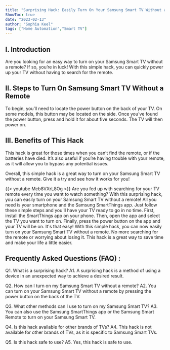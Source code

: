 ```yaml
---
title: "Surprising Hack: Easily Turn On Your Samsung Smart TV Without a Remote!"
ShowToc: true 
date: "2023-02-13"
author: "Sophia Keel" 
tags: ["Home Automation","Smart TV"]
---
```

## I. Introduction
Are you looking for an easy way to turn on your Samsung Smart TV without a remote? If so, you’re in luck! With this simple hack, you can quickly power up your TV without having to search for the remote. 

## II. Steps to Turn On Samsung Smart TV Without a Remote
To begin, you’ll need to locate the power button on the back of your TV. On some models, this button may be located on the side. Once you’ve found the power button, press and hold it for about five seconds. The TV will then power on. 

## III. Benefits of This Hack
This hack is great for those times when you can’t find the remote, or if the batteries have died. It’s also useful if you’re having trouble with your remote, as it will allow you to bypass any potential issues. 

Overall, this simple hack is a great way to turn on your Samsung Smart TV without a remote. Give it a try and see how it works for you!

{{< youtube Mcb8VXrL8Og >}} 
Are you fed up with searching for your TV remote every time you want to watch something? With this surprising hack, you can easily turn on your Samsung Smart TV without a remote! All you need is your smartphone and the Samsung SmartThings app. Just follow these simple steps and you'll have your TV ready to go in no time. First, install the SmartThings app on your phone. Then, open the app and select the TV you want to turn on. Finally, press the power button on the app and your TV will be on. It's that easy! With this simple hack, you can now easily turn on your Samsung Smart TV without a remote. No more searching for the remote or worrying about losing it. This hack is a great way to save time and make your life a little easier.

## Frequently Asked Questions (FAQ) :
Q1. What is a surprising hack?
A1. A surprising hack is a method of using a device in an unexpected way to achieve a desired result.

Q2. How can I turn on my Samsung Smart TV without a remote?
A2. You can turn on your Samsung Smart TV without a remote by pressing the power button on the back of the TV.

Q3. What other methods can I use to turn on my Samsung Smart TV?
A3. You can also use the Samsung SmartThings app or the Samsung Smart Remote to turn on your Samsung Smart TV.

Q4. Is this hack available for other brands of TVs?
A4. This hack is not available for other brands of TVs, as it is specific to Samsung Smart TVs.

Q5. Is this hack safe to use?
A5. Yes, this hack is safe to use.


